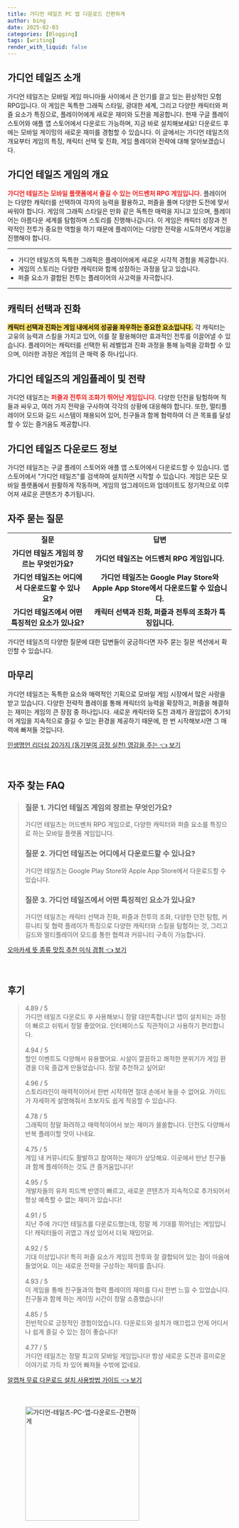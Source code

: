 ```yaml
---
title: 가디언 테일즈 PC 앱 다운로드 간편하게
author: bing
date: 2025-02-03
categories: [Blogging]
tags: [writing]
render_with_liquid: false
---
```



<h2 id='가디언_테일즈_소개'>가디언 테일즈 소개</h2>

<p>가디언 테일즈는 모바일 게임 마니아들 사이에서 큰 인기를 끌고 있는 환상적인 모험 RPG입니다. 이 게임은 독특한 그래픽 스타일, 광대한 세계, 그리고 다양한 캐릭터와 퍼즐 요소가 특징으로, 플레이어에게 새로운 재미와 도전을 제공합니다. 현재 구글 플레이 스토어와 애플 앱 스토어에서 다운로드 가능하며, 지금 바로 설치해보세요! 다운로드 후에는 모바일 게이밍의 새로운 재미를 경험할 수 있습니다. 이 글에서는 가디언 테일즈의 개요부터 게임의 특징, 캐릭터 선택 및 진화, 게임 플레이와 전략에 대해 알아보겠습니다.</p>

<h2 id='가디언_테일즈_게임의_개요'>가디언 테일즈 게임의 개요</h2>

<p><b><span style="color: #ee2323;">가디언 테일즈는 모바일 플랫폼에서 즐길 수 있는 어드벤처 RPG 게임입니다.</span></b> 플레이어는 다양한 캐릭터를 선택하여 각자의 능력을 활용하고, 퍼즐을 풀며 다양한 도전에 맞서 싸워야 합니다. 게임의 그래픽 스타일은 만화 같은 독특한 매력을 지니고 있으며, 플레이어는 아름다운 세계를 탐험하며 스토리를 진행해나갑니다. 이 게임은 캐릭터 성장과 전략적인 전투가 중요한 역할을 하기 때문에 플레이어는 다양한 전략을 시도하면서 게임을 진행해야 합니다.</p>

<hr />

<ul>
    <li>가디언 테일즈의 독특한 그래픽은 플레이어에게 새로운 시각적 경험을 제공합니다.</li>
    <li>게임의 스토리는 다양한 캐릭터와 함께 성장하는 과정을 담고 있습니다.</li>
    <li>퍼즐 요소가 결합된 전투는 플레이어의 사고력을 자극합니다.</li>
</ul>

<hr />

<h2 id='캐릭터_선택과_진화'>캐릭터 선택과 진화</h2>

<p><b><span style="background-color: #ffe066;">캐릭터 선택과 진화는 게임 내에서의 성공을 좌우하는 중요한 요소입니다.</span></b> 각 캐릭터는 고유의 능력과 스킬을 가지고 있어, 이를 잘 활용해야만 효과적인 전투를 이끌어낼 수 있습니다. 플레이어는 캐릭터를 선택한 뒤 레벨업과 진화 과정을 통해 능력을 강화할 수 있으며, 이러한 과정은 게임의 큰 매력 중 하나입니다.</p>

<h2 id='게임플레이와_전략'>가디언 테일즈의 게임플레이 및 전략</h2>

<p>가디언 테일즈는 <b><span style="color: #ee2323;">퍼즐과 전투의 조화가 뛰어난 게임입니다.</span></b> 다양한 던전을 탐험하며 적들과 싸우고, 여러 가지 전략을 구사하여 각각의 상황에 대응해야 합니다. 또한, 멀티플레이어 모드와 길드 시스템이 채용되어 있어, 친구들과 함께 협력하여 더 큰 목표를 달성할 수 있는 즐거움도 제공합니다.</p>

<h2 id='다운로드_정보'>가디언 테일즈 다운로드 정보</h2>

<p>가디언 테일즈는 구글 플레이 스토어와 애플 앱 스토어에서 다운로드할 수 있습니다. 앱 스토어에서 "가디언 테일즈"를 검색하여 설치하면 시작할 수 있습니다. 게임은 모든 모바일 플랫폼에서 원활하게 작동하며, 게임의 업그레이드와 업데이트도 정기적으로 이루어져 새로운 콘텐츠가 추가됩니다.</p>

<h2 id='자주_묻는_질문'>자주 묻는 질문</h2>

<table>
    <tr>
        <td style="text-align: center; height: 17px;"><b>질문</b></td>
        <td style="text-align: center; height: 17px;"><b>답변</b></td>
    </tr>
    <tr>
        <td style="text-align: center; height: 17px;"><b>가디언 테일즈 게임의 장르는 무엇인가요?</b></td>
        <td style="text-align: center; height: 17px;"><b>가디언 테일즈는 어드벤처 RPG 게임입니다.</b></td>
    </tr>
    <tr>
        <td style="text-align: center; height: 17px;"><b>가디언 테일즈는 어디에서 다운로드할 수 있나요?</b></td>
        <td style="text-align: center; height: 17px;"><b>가디언 테일즈는 Google Play Store와 Apple App Store에서 다운로드할 수 있습니다.</b></td>
    </tr>
    <tr>
        <td style="text-align: center; height: 17px;"><b>가디언 테일즈에서 어떤 특징적인 요소가 있나요?</b></td>
        <td style="text-align: center; height: 17px;"><b>캐릭터 선택과 진화, 퍼즐과 전투의 조화가 특징입니다.</b></td>
    </tr>
</table>

<p>가디언 테일즈의 다양한 질문에 대한 답변들이 궁금하다면 자주 묻는 질문 섹션에서 확인할 수 있습니다.</p>

<h2 id='마무리'>마무리</h2>

<p>가디언 테일즈는 독특한 요소와 매력적인 기획으로 모바일 게임 시장에서 많은 사랑을 받고 있습니다. 다양한 전략적 플레이를 통해 캐릭터의 능력을 확장하고, 퍼즐을 해결하는 재미는 게임의 큰 장점 중 하나입니다. 새로운 캐릭터와 도전 과제가 끊임없이 추가되어 게임을 지속적으로 즐길 수 있는 환경을 제공하기 때문에, 한 번 시작해보시면 그 매력에 빠져들 것입니다.</p>


<p><a class="click-button" title="인생명언 리더십 20가지 (동기부여 긍정 실천) 영감을 주는" href="https://blackassets.github.io/posts/%EC%9D%B8%EC%83%9D%EB%AA%85%EC%96%B8-%EB%A6%AC%EB%8D%94%EC%8B%AD-20%EA%B0%80%EC%A7%80-(%EB%8F%99%EA%B8%B0%EB%B6%80%EC%97%AC-%EA%B8%8D%EC%A0%95-%EC%8B%A4%EC%B2%9C)-%EC%98%81%EA%B0%90%EC%9D%84-%EC%A3%BC%EB%8A%94/" rel="dofollow">인생명언 리더십 20가지 (동기부여 긍정 실천) 영감을 주는 👈 보기</a></p><br>
<h2 id='자주_찾는_FAQ'>자주 찾는 FAQ</h2>
<div itemscope="" itemtype="https://schema.org/FAQPage"> 
<blockquote> 
<div itemscope="" itemprop="mainEntity" itemtype="https://schema.org/Question"> 
<h3 itemprop="name">질문 1. 가디언 테일즈 게임의 장르는 무엇인가요?</h3> 
<div itemscope="" itemprop="acceptedAnswer" itemtype="https://schema.org/Answer"> 
<span itemprop="text"> 
<p>가디언 테일즈는 어드벤처 RPG 게임으로, 다양한 캐릭터와 퍼즐 요소를 특징으로 하는 모바일 플랫폼 게임입니다.</p> 
</span> 
</div> 
</div> 
<div itemscope="" itemprop="mainEntity" itemtype="https://schema.org/Question"> 
<h3 itemprop="name">질문 2. 가디언 테일즈는 어디에서 다운로드할 수 있나요?</h3> 
<div itemscope="" itemprop="acceptedAnswer" itemtype="https://schema.org/Answer"> 
<span itemprop="text"> 
<p>가디언 테일즈는 Google Play Store와 Apple App Store에서 다운로드할 수 있습니다.</p> 
</span> 
</div> 
</div> 
<div itemscope="" itemprop="mainEntity" itemtype="https://schema.org/Question"> 
<h3 itemprop="name">질문 3. 가디언 테일즈에서 어떤 특징적인 요소가 있나요?</h3> 
<div itemscope="" itemprop="acceptedAnswer" itemtype="https://schema.org/Answer"> 
<span itemprop="text"> 
<p>가디언 테일즈는 캐릭터 선택과 진화, 퍼즐과 전투의 조화, 다양한 던전 탐험, 커뮤니티 및 협력 플레이가 특징으로 다양한 캐릭터와 스킬을 탐험하는 것, 그리고 길드와 멀티플레이어 모드를 통한 협력과 커뮤니티 구축이 가능합니다.</p> 
</span> 
</div> 
</div> 
</blockquote> 
</div>
<p><a class="click-button" title="오마카세 뜻 종류 맛집 추천 미식 경험" href="https://blackassets.github.io/posts/%EC%98%A4%EB%A7%88%EC%B9%B4%EC%84%B8-%EB%9C%BB-%EC%A2%85%EB%A5%98-%EB%A7%9B%EC%A7%91-%EC%B6%94%EC%B2%9C-%EB%AF%B8%EC%8B%9D-%EA%B2%BD%ED%97%98/" rel="dofollow">오마카세 뜻 종류 맛집 추천 미식 경험 👈 보기</a></p><br>
<h2 id='후기'>후기</h2>
<div itemscope itemtype="https://schema.org/Product">
  <blockquote>
  <div itemprop="review" itemscope itemtype="https://schema.org/Review">
      <div itemprop="reviewRating" itemscope itemtype="https://schema.org/Rating"> <span itemprop="ratingValue">4.89</span> / <span itemprop="bestRating">5</span> </div>
      <span itemprop="reviewBody">가디언 테일즈 다운로드 후 사용해보니 정말 대만족합니다! 앱이 설치되는 과정이 빠르고 쉬워서 정말 좋았어요. 인터페이스도 직관적이고 사용하기 편리합니다.</span>
  </div>
  <br>
  <div itemprop="review" itemscope itemtype="https://schema.org/Review">
      <div itemprop="reviewRating" itemscope itemtype="https://schema.org/Rating"> <span itemprop="ratingValue">4.94</span> / <span itemprop="bestRating">5</span> </div>
      <span itemprop="reviewBody">할인 이벤트도 다양해서 유용했어요. 시설이 깔끔하고 쾌적한 분위기가 게임 환경을 더욱 즐겁게 만들었습니다. 정말 추천하고 싶어요!</span>
  </div>
  <br>
  <div itemprop="review" itemscope itemtype="https://schema.org/Review">
      <div itemprop="reviewRating" itemscope itemtype="https://schema.org/Rating"> <span itemprop="ratingValue">4.96</span> / <span itemprop="bestRating">5</span> </div>
      <span itemprop="reviewBody">스토리라인이 매력적이어서 한번 시작하면 절대 손에서 놓을 수 없어요. 가이드가 자세하게 설명해줘서 초보자도 쉽게 적응할 수 있습니다.</span>
  </div>
  <br>
  <div itemprop="review" itemscope itemtype="https://schema.org/Review">
      <div itemprop="reviewRating" itemscope itemtype="https://schema.org/Rating"> <span itemprop="ratingValue">4.78</span> / <span itemprop="bestRating">5</span> </div>
      <span itemprop="reviewBody">그래픽이 정말 화려하고 매력적이어서 보는 재미가 쏠쏠합니다. 던전도 다양해서 반복 플레이할 맛이 나네요.</span>
  </div>
  <br>
  <div itemprop="review" itemscope itemtype="https://schema.org/Review">
      <div itemprop="reviewRating" itemscope itemtype="https://schema.org/Rating"> <span itemprop="ratingValue">4.75</span> / <span itemprop="bestRating">5</span> </div>
      <span itemprop="reviewBody">게임 내 커뮤니티도 활발하고 참여하는 재미가 상당해요. 이곳에서 만난 친구들과 함께 플레이하는 것도 큰 즐거움입니다!</span>
  </div>
  <br>
  <div itemprop="review" itemscope itemtype="https://schema.org/Review">
      <div itemprop="reviewRating" itemscope itemtype="https://schema.org/Rating"> <span itemprop="ratingValue">4.95</span> / <span itemprop="bestRating">5</span> </div>
      <span itemprop="reviewBody">개발자들의 유저 피드백 반영이 빠르고, 새로운 콘텐츠가 지속적으로 추가되어서 항상 예측할 수 없는 재미가 있습니다!</span>
  </div>
  <br>
  <div itemprop="review" itemscope itemtype="https://schema.org/Review">
      <div itemprop="reviewRating" itemscope itemtype="https://schema.org/Rating"> <span itemprop="ratingValue">4.91</span> / <span itemprop="bestRating">5</span> </div>
      <span itemprop="reviewBody">지난 주에 가디언 테일즈를 다운로드했는데, 정말 제 기대를 뛰어넘는 게임입니다! 캐릭터들이 귀엽고 개성 있어서 더욱 재밌어요.</span>
  </div>
  <br>
  <div itemprop="review" itemscope itemtype="https://schema.org/Review">
      <div itemprop="reviewRating" itemscope itemtype="https://schema.org/Rating"> <span itemprop="ratingValue">4.92</span> / <span itemprop="bestRating">5</span> </div>
      <span itemprop="reviewBody">기대 이상입니다! 특히 퍼즐 요소가 게임의 전투와 잘 결합되어 있는 점이 마음에 들었어요. 이는 새로운 전략을 구상하는 재미를 줍니다.</span>
  </div>
  <br>
  <div itemprop="review" itemscope itemtype="https://schema.org/Review">
      <div itemprop="reviewRating" itemscope itemtype="https://schema.org/Rating"> <span itemprop="ratingValue">4.93</span> / <span itemprop="bestRating">5</span> </div>
      <span itemprop="reviewBody">이 게임을 통해 친구들과의 협력 플레이의 재미를 다시 한번 느낄 수 있었습니다. 친구들과 함께 하는 게이밍 시간이 정말 소중했습니다!</span>
  </div>
  <br>
  <div itemprop="review" itemscope itemtype="https://schema.org/Review">
      <div itemprop="reviewRating" itemscope itemtype="https://schema.org/Rating"> <span itemprop="ratingValue">4.85</span> / <span itemprop="bestRating">5</span> </div>
      <span itemprop="reviewBody">전반적으로 긍정적인 경험이었습니다. 다운로드와 설치가 매끄럽고 언제 어디서나 쉽게 즐길 수 있는 점이 좋습니다!</span>
  </div>
  <br>
  <div itemprop="review" itemscope itemtype="https://schema.org/Review">
      <div itemprop="reviewRating" itemscope itemtype="https://schema.org/Rating"> <span itemprop="ratingValue">4.77</span> / <span itemprop="bestRating">5</span> </div>
      <span itemprop="reviewBody">가디언 테일즈는 정말 최고의 모바일 게임입니다! 항상 새로운 도전과 흥미로운 이야기로 가득 차 있어 빠져들 수밖에 없네요.</span>
  </div>
  </blockquote>
</div>
<p><a class="click-button" title="알캡쳐 무료 다운로드 설치 사용방법 가이드" href="https://blackassets.github.io/posts/%EC%95%8C%EC%BA%A1%EC%B3%90-%EB%AC%B4%EB%A3%8C-%EB%8B%A4%EC%9A%B4%EB%A1%9C%EB%93%9C-%EC%84%A4%EC%B9%98-%EC%82%AC%EC%9A%A9%EB%B0%A9%EB%B2%95-%EA%B0%80%EC%9D%B4%EB%93%9C/" rel="dofollow">알캡쳐 무료 다운로드 설치 사용방법 가이드 👈 보기</a></p><br>
<figure class="image"><img src="https://blackassets.github.io/assets/img/thumbnail/가디언-테일즈-PC-앱-다운로드-간편하게.webp" alt="가디언-테일즈-PC-앱-다운로드-간편하게" width="256" height="256"></figure>